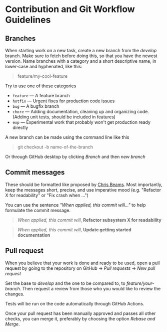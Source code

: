 # Contribution and Git Workflow Guidelines

## Branches
When starting work on a new task, create a new branch from the *develop* branch. Make sure to fetch before doing this, so that you have the newest version. Name branches with a category and a short descriptive name, in lower-case and hyphenated, like this:
> feature/my-cool-feature

Try to use one of these categories
- `feature` — A feature branch
- `hotfix` — Urgent fixes for production code issues
- `bug` — A bugfix branch
- `chore` — Adding documentation, cleaning up and organizing code. (Adding unit tests, should be included in features)
- `exp` — Experimental work that probably won't get production ready directly 

A new branch can be made using the command line like this
>git checkout -b name-of-the-branch

Or through GitHub desktop by clicking *Branch* and then *new branch*

## Commit messages
These should be formatted like proposed by [Chris Beams](https://chris.beams.io/posts/git-commit/).
Most importantly, keep the messages short, precise, and use imperative mood (e.g. "Refactor X for readability" or "Fix crash when ...")

You can use the sentence *"When applied, this commit will..."* to help formulate the commit message.

> *When applied, this commit will*, **Refactor subsystem X for readability**

> *When applied, this commit will*, **Update getting started documentation**

## Pull request
When you believe that your work is done and ready to be used, open a pull request by going to the repository on GitHub → *Pull requests* → *New pull request*

Set the base to *develop* and the one to be compared to, to *feature/your-branch*. Then request a review from those who you would like to review the changes.

Tests will be run on the code automatically through GitHub Actions.

Once your pull request has been manually approved and passes all other checks, you can merge it, preferably by choosing the option *Rebase and Merge*.

